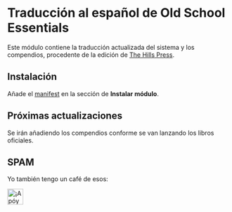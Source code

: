 # Traducción al español de Old School Essentials

Este módulo contiene la traducción actualizada del sistema y los compendios, procedente de la edición de [The Hills Press](https://www.thehillspress.es/).

## Instalación

Añade el [manifest](https://raw.githubusercontent.com/WallaceMcGregor/ose-translation-es/main/module.json) en la sección de **Instalar módulo**.

## Próximas actualizaciones

Se irán añadiendo los compendios conforme se van lanzando los libros oficiales.

## SPAM

Yo también tengo un café de esos:

<a href='https://ko-fi.com/wallacemcgregor666' target='_blank'><img height='36' style='border:0px;height:36px;' src='https://cdn.ko-fi.com/cdn/kofi2.png?v=2' border='0' alt='¡Apóyame en Ko-Fi!' /></a>
